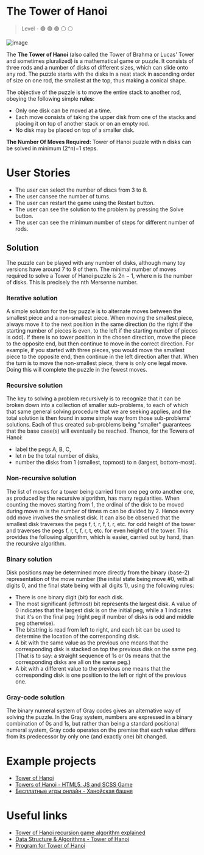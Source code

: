 # The Tower of Hanoi

> Level -  :green_circle: :green_circle: :green_circle: :white_circle: :white_circle:

![image](https://github.com/startupemulator/challenges/blob/main/The%20Tower%20of%20Hanoi/tower_of_hanoi_4.gif)

The **The Tower of Hanoi** (also called the Tower of Brahma or Lucas' Tower and sometimes pluralized) is a mathematical game or puzzle. It consists of three rods and a number of disks of different sizes, which can slide onto any rod. The puzzle starts with the disks in a neat stack in ascending order of size on one rod, the smallest at the top, thus making a conical shape.

The objective of the puzzle is to move the entire stack to another rod, obeying the following simple **rules**:

- Only one disk can be moved at a time.
- Each move consists of taking the upper disk from one of the stacks and placing it on top of another stack or on an empty rod.
- No disk may be placed on top of a smaller disk.

**The Number Of Moves Required:**
Tower of Hanoi puzzle with n disks can be solved in minimum (2^n)−1 steps.

# User Stories

- The user can select the number of discs from 3 to 8. 
- The user cansee the number of turns.
- The user can restart the game using the Restart button.
- The user can see the solution to the problem by pressing the Solve button.
- The user can see the minimum number of steps for different number of rods.

## Solution

The puzzle can be played with any number of disks, although many toy versions have around 7 to 9 of them. The minimal number of moves required to solve a Tower of Hanoi puzzle is 2n − 1, where n is the number of disks. This is precisely the nth Mersenne number.

### Iterative solution

A simple solution for the toy puzzle is to alternate moves between the smallest piece and a non-smallest piece. When moving the smallest piece, always move it to the next position in the same direction (to the right if the starting number of pieces is even, to the left if the starting number of pieces is odd). If there is no tower position in the chosen direction, move the piece to the opposite end, but then continue to move in the correct direction. For example, if you started with three pieces, you would move the smallest piece to the opposite end, then continue in the left direction after that. When the turn is to move the non-smallest piece, there is only one legal move. Doing this will complete the puzzle in the fewest moves.

### Recursive solution

The key to solving a problem recursively is to recognize that it can be broken down into a collection of smaller sub-problems, to each of which that same general solving procedure that we are seeking applies, and the total solution is then found in some simple way from those sub-problems' solutions. Each of thus created sub-problems being "smaller" guarantees that the base case(s) will eventually be reached. Thence, for the Towers of Hanoi:

- label the pegs A, B, C,
- let n be the total number of disks,
- number the disks from 1 (smallest, topmost) to n (largest, bottom-most).

### Non-recursive solution

The list of moves for a tower being carried from one peg onto another one, as produced by the recursive algorithm, has many regularities. When counting the moves starting from 1, the ordinal of the disk to be moved during move m is the number of times m can be divided by 2. Hence every odd move involves the smallest disk. It can also be observed that the smallest disk traverses the pegs f, t, r, f, t, r, etc. for odd height of the tower and traverses the pegs f, r, t, f, r, t, etc. for even height of the tower. This provides the following algorithm, which is easier, carried out by hand, than the recursive algorithm.

### Binary solution

Disk positions may be determined more directly from the binary (base-2) representation of the move number (the initial state being move #0, with all digits 0, and the final state being with all digits 1), using the following rules:

- There is one binary digit (bit) for each disk.
- The most significant (leftmost) bit represents the largest disk. A value of 0 indicates that the largest disk is on the initial peg, while a 1 indicates that it's on the final peg (right peg if number of disks is odd and middle peg otherwise).
- The bitstring is read from left to right, and each bit can be used to determine the location of the corresponding disk.
- A bit with the same value as the previous one means that the corresponding disk is stacked on top the previous disk on the same peg.
(That is to say: a straight sequence of 1s or 0s means that the corresponding disks are all on the same peg.)
- A bit with a different value to the previous one means that the corresponding disk is one position to the left or right of the previous one. 

### Gray-code solution

The binary numeral system of Gray codes gives an alternative way of solving the puzzle. In the Gray system, numbers are expressed in a binary combination of 0s and 1s, but rather than being a standard positional numeral system, Gray code operates on the premise that each value differs from its predecessor by only one (and exactly one) bit changed.

# Example projects

- [Tower of Hanoi](https://www.mathsisfun.com/games/towerofhanoi.html)
- [Towers of Hanoi - HTML5, JS and SCSS Game](https://codepen.io/eliortabeka/pen/yOrrxG)
- [Бесплатные игры онлайн - Ханойская башня](https://ru.goobix.com/%D0%B8%D0%B3%D1%80%D1%8B-%D0%BE%D0%BD%D0%BB%D0%B0%D0%B9%D0%BD/%D1%85%D0%B0%D0%BD%D0%BE%D0%B9%D1%81%D0%BA%D0%B0%D1%8F-%D0%B1%D0%B0%D1%88%D0%BD%D1%8F/#)

# Useful links

- [Tower of Hanoi recursion game algorithm explained](https://www.hackerearth.com/blog/developers/tower-hanoi-recursion-game-algorithm-explained/)
- [Data Structure & Algorithms - Tower of Hanoi](https://www.tutorialspoint.com/data_structures_algorithms/tower_of_hanoi.htm)
- [Program for Tower of Hanoi](https://www.geeksforgeeks.org/c-program-for-tower-of-hanoi/)


